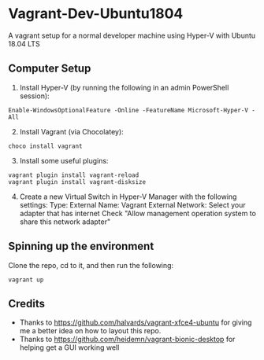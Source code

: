 # Vagrant-Dev-Ubuntu1804

A vagrant setup for a normal developer machine using Hyper-V with Ubuntu 18.04 LTS

## Computer Setup

1. Install Hyper-V (by running the following in an admin PowerShell session):
```
Enable-WindowsOptionalFeature -Online -FeatureName Microsoft-Hyper-V -All
```

2. Install Vagrant (via Chocolatey):
```
choco install vagrant
```

3. Install some useful plugins:
```
vagrant plugin install vagrant-reload
vagrant plugin install vagrant-disksize
```

4. Create a new Virtual Switch in Hyper-V Manager with the following settings:
    Type: External
    Name: Vagrant
    External Network: Select your adapter that has internet
    Check "Allow management operation system to share this network adapter"

## Spinning up the environment

Clone the repo, cd to it, and then run the following:
```
vagrant up
```

## Credits
- Thanks to https://github.com/halvards/vagrant-xfce4-ubuntu for giving me a better idea on how to layout this repo.
- Thanks to https://github.com/heidemn/vagrant-bionic-desktop for helping get a GUI working well